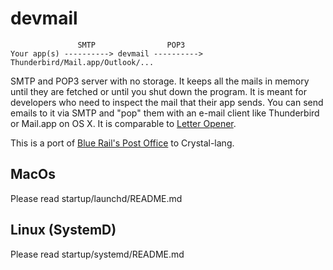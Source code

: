 # devmail

                   SMTP                POP3     
    Your app(s) ----------> devmail ----------> Thunderbird/Mail.app/Outlook/...
    

SMTP and POP3 server with no storage. It keeps all the mails in memory until they are fetched or until you shut down the program. It is meant for developers who need to inspect the mail that their app sends. You can send emails to it via SMTP and "pop" them with an e-mail client like Thunderbird or Mail.app on OS X. It is comparable to [Letter Opener](https://github.com/ryanb/letter_opener).

This is a port of [Blue Rail's Post Office](https://github.com/bluerail/post_office) to Crystal-lang.

## MacOs

Please read startup/launchd/README.md

## Linux (SystemD)

Please read startup/systemd/README.md
